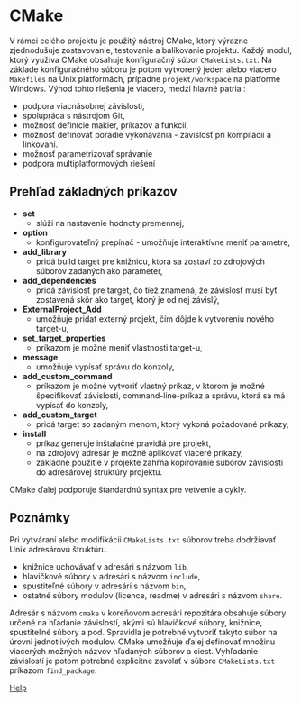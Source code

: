 # CMake
V rámci celého projektu je použitý nástroj CMake, ktorý výrazne zjednodušuje zostavovanie, testovanie a balíkovanie projektu. Každý modul, ktorý využíva CMake obsahuje konfiguračný súbor `CMakeLists.txt`. Na základe konfiguračného súboru je potom vytvorený jeden alebo viacero `Makefiles` na Unix platformách, prípadne `projekt/workspace` na platforme Windows.
Výhod tohto riešenia je viacero, medzi hlavné patria :
 - podpora viacnásobnej závislosti,
 - spolupráca s nástrojom Git,
 - možnosť definície makier, príkazov a funkcií,
 - možnosť definovať poradie vykonávania - závislosť pri kompilácii a linkovaní.
 - možnosť parametrizovať správanie
 - podpora multiplatformových riešení

## Prehľad základných príkazov
- **set**
    - slúži na nastavenie hodnoty premennej,
- **option**
    - konfigurovateľný prepínač - umožňuje interaktívne meniť parametre,
- **add_library**
    - pridá build target pre knižnicu, ktorá sa zostaví zo zdrojových súborov zadaných ako parameter,
- **add_dependencies**
    - pridá závislosť pre target, čo tiež znamená, že závislosť musí byť zostavená skôr ako target, ktorý je od nej závislý,
- **ExternalProject_Add**
    - umožňuje pridať externý projekt, čím dôjde k vytvoreniu nového target-u,
- **set_target_properties**
    - príkazom je možné meniť vlastnosti target-u,
- **message**
    - umožňuje vypísať správu do konzoly,
- **add_custom_command**
    - príkazom je možné vytvoriť vlastný príkaz, v ktorom je možné špecifikovať závislosti, command-line-príkaz a správu, ktorá sa má vypísať do konzoly,
- **add_custom_target**
    - pridá target so zadaným menom, ktorý vykoná požadované príkazy,
- **install**
    - príkaz generuje inštalačné pravidlá pre projekt,
    - na zdrojový adresár je možné aplikovať viaceré príkazy,
    - základné použitie v projekte zahŕňa kopírovanie súborov závislostí do adresárovej štruktúry projektu.

CMake ďalej podporuje štandardnú syntax pre vetvenie a cykly.

## Poznámky
Pri vytváraní alebo modifikácii `CMakeLists.txt` súborov treba dodržiavať Unix adresárovú štruktúru.

   - knižnice uchovávať v adresári s názvom `lib`,
   - hlavičkové súbory v adresári s názvom `include`,
   - spustiteľné súbory v adresári s názvom `bin`,
   - ostatné súbory modulov (licence, readme) v adresári s názvom `share`.

Adresár s názvom `cmake` v koreňovom adresári repozitára obsahuje súbory určené na hľadanie závislostí, akými sú hlavičkové súbory, knižnice, spustiteľné súbory a pod. Spravidla je potrebné vytvoriť takýto súbor na úrovni jednotlivých modulov.
CMake umožňuje ďalej definovať množinu viacerých možných názvov hľadaných súborov a ciest. Vyhľadanie závislostí je potom potrebné explicitne zavolať v súbore `CMakeLists.txt` príkazom `find_package`.

[Help](https://cmake.org/cmake/help/v3.0/)
